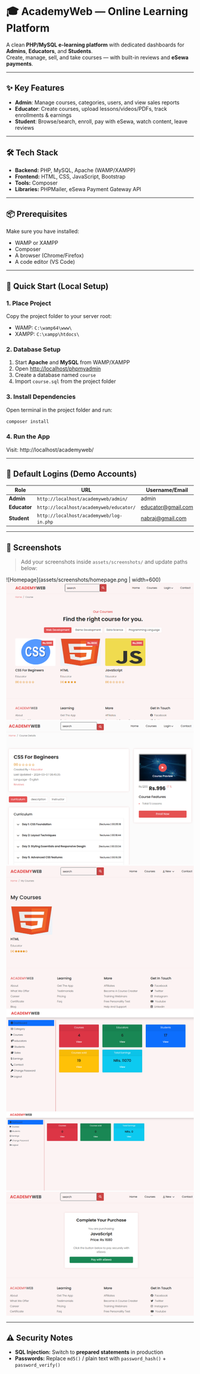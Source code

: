 # 🎓 AcademyWeb — Online Learning Platform

A clean **PHP/MySQL e-learning platform** with dedicated dashboards for **Admins**, **Educators**, and **Students**.  
Create, manage, sell, and take courses — with built-in reviews and **eSewa payments**.

---

## ✨ Key Features
- **Admin**: Manage courses, categories, users, and view sales reports  
- **Educator**: Create courses, upload lessons/videos/PDFs, track enrollments & earnings  
- **Student**: Browse/search, enroll, pay with eSewa, watch content, leave reviews  

---

## 🛠 Tech Stack
- **Backend:** PHP, MySQL, Apache (WAMP/XAMPP)  
- **Frontend:** HTML, CSS, JavaScript, Bootstrap  
- **Tools:** Composer  
- **Libraries:** PHPMailer, eSewa Payment Gateway API  

---

## 📦 Prerequisites
Make sure you have installed:
- WAMP or XAMPP  
- Composer  
- A browser (Chrome/Firefox)  
- A code editor (VS Code)  

---

## 🚀 Quick Start (Local Setup)

### 1. Place Project
Copy the project folder to your server root:
- WAMP: `C:\wamp64\www\`  
- XAMPP: `C:\xampp\htdocs\`

### 2. Database Setup
1. Start **Apache** and **MySQL** from WAMP/XAMPP  
2. Open [http://localhost/phpmyadmin](http://localhost/phpmyadmin)  
3. Create a database named `course`  
4. Import `course.sql` from the project folder  

### 3. Install Dependencies
Open terminal in the project folder and run:
```bash
composer install
```
### 4. Run the App
Visit: http://localhost/academyweb/


---

## 👤 Default Logins (Demo Accounts)

| Role       | URL                                    | Username/Email     | Password  |
|------------|----------------------------------------|--------------------|-----------|
| **Admin**  | `http://localhost/academyweb/admin/`   | admin              | admin     |
| **Educator** | `http://localhost/academyweb/educator/` | educator@gmail.com | educator  |
| **Student**  | `http://localhost/academyweb/log-in.php` | nabraj@gmail.com   | nabraj    |

---

## 📸 Screenshots
> Add your screenshots inside `assets/screenshots/` and update paths below:

![Homepage](assets/screenshots/homepage.png | width=600)
![Courses](assets/screenshots/courses_page.png)  
![Course Details](assets/screenshots/course_details.png)  
![My Courses](assets/screenshots/my_courses.png)  
![Admin Dashboard](assets/screenshots/admin_dashboard.png)  
![Educator Dashboard](assets/screenshots/educator_dashboard.png)  
![eSewa Payment](assets/screenshots/esewa_payment.png)  

---

## ⚠️ Security Notes
- **SQL Injection:** Switch to **prepared statements** in production  
- **Passwords:** Replace `md5()` / plain text with `password_hash()` + `password_verify()`  

